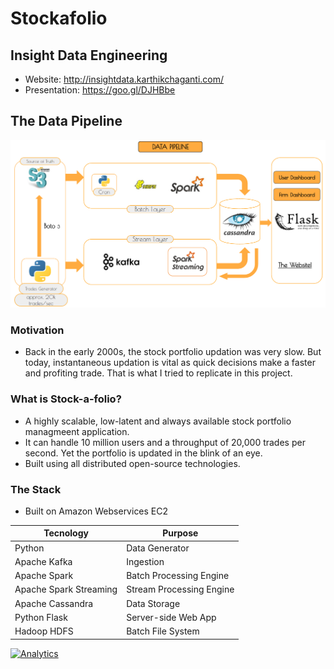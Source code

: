 
# Stockafolio
## Insight Data Engineering
- Website: http://insightdata.karthikchaganti.com/
- Presentation: https://goo.gl/DJHBbe

## The Data Pipeline
![Alt text](/Data-Pipeline)

### Motivation
- Back in the early 2000s, the stock portfolio updation was very slow. But today, instantaneous updation is vital
as quick decisions make a faster and profiting trade. That is what I tried to replicate in this project.

### What is Stock-a-folio?
- A highly scalable, low-latent and always available stock portfolio managmeent application.
- It can handle 10 million users and a throughput of 20,000 trades per second. Yet the portfolio is updated in the blink of an eye.
- Built using all distributed open-source technologies.

### The Stack
 - Built on Amazon Webservices EC2


| Tecnology     | Purpose       |
| ------------- | ------------- |
| Python  | Data Generator  |
| Apache Kafka  | Ingestion  |
| Apache Spark  | Batch Processing Engine  |
| Apache Spark Streaming | Stream Processing Engine |
| Apache Cassandra  | Data Storage  |
| Python Flask  | Server-side Web App  |
| Hadoop HDFS | Batch File System  |

[![Analytics](https://github.com/karthikchaganti/UA-39835933-2/Stockafolio-Insight-Project/readme/
)](https://github.com/karthikchaganti/Stockafolio-Insight-Project)
